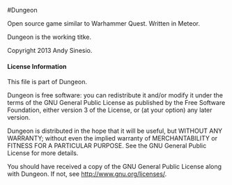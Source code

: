 #Dungeon

Open source game similar to Warhammer Quest. Written in Meteor.

Dungeon is the working titke.


Copyright 2013 Andy Sinesio.

#### License Information

This file is part of Dungeon.

   Dungeon is free software: you can redistribute it and/or modify
   it under the terms of the GNU General Public License as published by
   the Free Software Foundation, either version 3 of the License, or
   (at your option) any later version.

   Dungeon is distributed in the hope that it will be useful,
   but WITHOUT ANY WARRANTY; without even the implied warranty of
   MERCHANTABILITY or FITNESS FOR A PARTICULAR PURPOSE.  See the
   GNU General Public License for more details.

   You should have received a copy of the GNU General Public License
   along with Dungeon.  If not, see <http://www.gnu.org/licenses/>.
